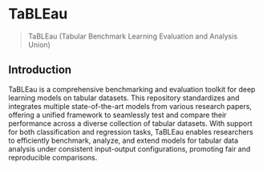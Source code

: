# TaBLEau
> TaBLEau (Tabular Benchmark Learning Evaluation and Analysis Union)

## Introduction
TaBLEau is a comprehensive benchmarking and evaluation toolkit for deep learning models on tabular datasets. This repository standardizes and integrates multiple state-of-the-art models from various research papers, offering a unified framework to seamlessly test and compare their performance across a diverse collection of tabular datasets. With support for both classification and regression tasks, TaBLEau enables researchers to efficiently benchmark, analyze, and extend models for tabular data analysis under consistent input-output configurations, promoting fair and reproducible comparisons.

